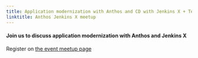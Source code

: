 ```yaml
---
title: Application modernization with Anthos and CD with Jenkins X + Tekton
linktitle: Anthos Jenkins X meetup
---
```


#### Join us to discuss application modernization with Anthos and Jenkins X


Register on [the event meetup page](https://www.meetup.com/Zurich-CI-CD/events/265073168/)